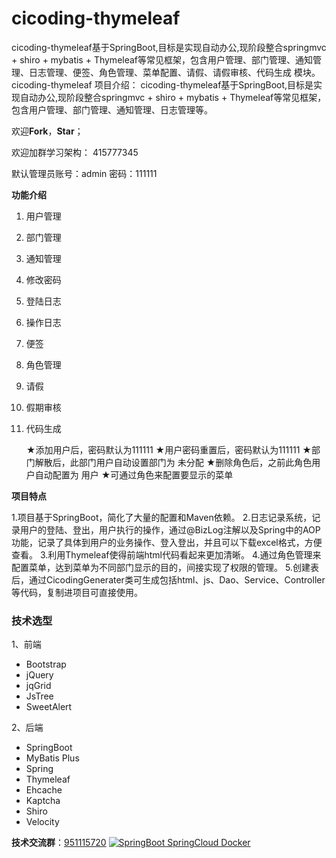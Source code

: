 # cicoding-thymeleaf
cicoding-thymeleaf基于SpringBoot,目标是实现自动办公,现阶段整合springmvc + shiro + mybatis + Thymeleaf等常见框架，包含用户管理、部门管理、通知管理、日志管理、便签、角色管理、菜单配置、请假、请假审核、代码生成 模块。
cicoding-thymeleaf
项目介绍：
cicoding-thymeleaf基于SpringBoot,目标是实现自动办公,现阶段整合springmvc + shiro + mybatis + Thymeleaf等常见框架，包含用户管理、部门管理、通知管理、日志管理等。

欢迎**Fork**，**Star**；

欢迎加群学习架构： 415777345

默认管理员账号：admin 密码：111111

**功能介绍**

1. 用户管理

2. 部门管理

3. 通知管理

4. 修改密码

5. 登陆日志

6. 操作日志

7. 便签

8. 角色管理 

9. 请假

10. 假期审核

11. 代码生成

    ★添加用户后，密码默认为111111
    ★用户密码重置后，密码默认为111111
    ★部门解散后，此部门用户自动设置部门为 未分配
    ★删除角色后，之前此角色用户自动配置为 用户
    ★可通过角色来配置要显示的菜单

**项目特点**

1.项目基于SpringBoot，简化了大量的配置和Maven依赖。
2.日志记录系统，记录用户的登陆、登出，用户执行的操作，通过@BizLog注解以及Spring中的AOP功能，记录了具体到用户的业务操作、登入登出，并且可以下载excel格式，方便查看。
3.利用Thymeleaf使得前端html代码看起来更加清晰。
4.通过角色管理来配置菜单，达到菜单为不同部门显示的目的，间接实现了权限的管理。
5.创建表后，通过CicodingGenerater类可生成包括html、js、Dao、Service、Controller等代码，复制进项目可直接使用。

### **技术选型**

1、前端

- Bootstrap
- jQuery
- jqGrid
- JsTree
- SweetAlert

2、后端

- SpringBoot
- MyBatis Plus
- Spring
- Thymeleaf
- Ehcache
- Kaptcha
- Shiro
- Velocity

**技术交流群**：[951115720](https://jq.qq.com/?_wv=1027&k=50JUFJT)  <a target="_blank" href="//shang.qq.com/wpa/qunwpa?idkey=1eddc0d8628b53f65129bb1e44fe342a1aaaa6dc7679739cfbefd7a2e86a15b5"><img border="0" src="//pub.idqqimg.com/wpa/images/group.png" alt="SpringBoot SpringCloud Docker " title="SpringBoot SpringCloud Docker "></a>

